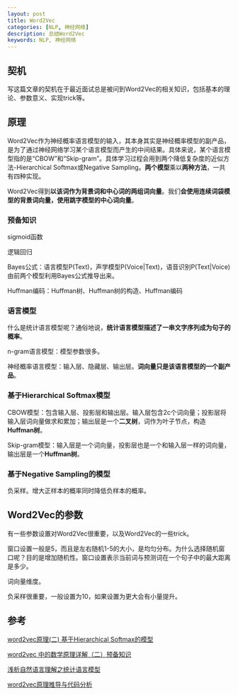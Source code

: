 ```yaml
---
layout: post
title: Word2Vec
categories: [NLP, 神经网络]
description: 总结Word2Vec
keywords: NLP, 神经网络
---
```


## 契机

写这篇文章的契机在于最近面试总是被问到Word2Vec的相关知识，包括基本的理论、参数意义、实现trick等。

## 原理

Word2Vec作为神经概率语言模型的输入，其本身其实是神经概率模型的副产品，是为了通过神经网络学习某个语言模型而产生的中间结果。具体来说，某个语言模型指的是“CBOW”和“Skip-gram”。具体学习过程会用到两个降低复杂度的近似方法-Hierarchical Softmax或Negative Sampling。**两个模型**乘以**两种方法**，一共有四种实现。

Word2Vec得到**以该词作为背景词和中心词的两组词向量**。我们**会使用连续词袋模型的背景词向量，使用跳字模型的中心词向量**。

### 预备知识

sigmoid函数

逻辑回归

Bayes公式：语言模型P(Text)，声学模型P(Voice\|Text)，语音识别P(Text\|Voice)由前两个模型利用Bayes公式推导出来。

Huffman编码：Huffman树、Huffman树的构造、Huffman编码

### 语言模型

什么是统计语言模型呢？通俗地说，**统计语言模型描述了一串文字序列成为句子的概率**。

n-gram语言模型：模型参数很多。

神经概率语言模型：输入层、隐藏层、输出层。**词向量只是该语言模型的一个副产品**。

### 基于Hierarchical Softmax模型

CBOW模型：包含输入层、投影层和输出层。输入层包含2c个词向量；投影层将输入层词向量做求和累加；输出层是一个**二叉树**，词作为叶子节点，构造**Huffman树**。

Skip-gram模型：输入层是一个词向量，投影层也是一个和输入层一样的词向量，输出层是一个**Huffman树**。

### 基于Negative Sampling的模型

负采样。增大正样本的概率同时降低负样本的概率。

## Word2Vec的参数

有一些参数设置对Word2Vec很重要，以及Word2Vec的一些trick。

窗口设置一般是5，而且是左右随机1-5的大小，是均匀分布。为什么选择随机窗口呢？目的是增加随机性。窗口设置表示当前词与预测词在一个句子中的最大距离是多少。

词向量维度。

负采样很重要，一般设置为10，如果设置为更大会有小量提升。

## 参考

[word2vec原理(二) 基于Hierarchical Softmax的模型](http://www.cnblogs.com/pinard/p/7243513.html)

[word2vec 中的数学原理详解（二）预备知识](https://blog.csdn.net/itplus/article/details/37969635)

[浅析自然语言理解之统计语言模型](https://www.sohu.com/a/115750211_491255)

[word2vec原理推导与代码分析](http://www.hankcs.com/nlp/word2vec.html)
